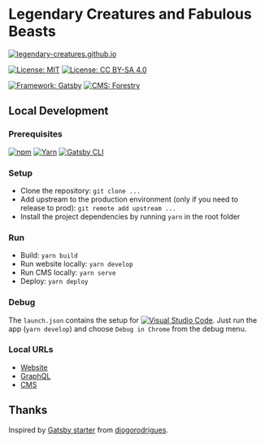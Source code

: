 # Legendary Creatures and Fabulous Beasts

[![legendary-creatures.github.io](https://img.shields.io/badge/legendary--creatures.github.io-247329)](https://legendary-creatures.github.io)

[![License: MIT](https://img.shields.io/badge/License-MIT-brightgreen)](/LICENSE)
[![License: CC BY-SA 4.0](https://img.shields.io/badge/License-CC_BY--SA_4.0-brightgreen?logo=Creative-Commons)](https://creativecommons.org/licenses/by-sa/4.0/)

[![Framework: Gatsby](https://img.shields.io/badge/Framework-Gatsby-663399?logo=Gatsby)](https://www.gatsbyjs.org/)
[![CMS: Forestry](https://img.shields.io/badge/CMS-Forestry-21e09e)](https://forestry.io/)

## Local Development

### Prerequisites

[![npm](https://img.shields.io/badge/Install-npm-CB3837?logo=NPM)](https://www.npmjs.com/)
[![Yarn](https://img.shields.io/badge/Install-Yarn-2C8EBB?logo=Yarn)](https://yarnpkg.com/)
[![Gatsby CLI](https://img.shields.io/badge/Install-Gatsby_CLI-663399?logo=Gatsby)](https://www.gatsbyjs.com/docs/reference/gatsby-cli/)

### Setup

- Clone the repository: `git clone ...`
- Add upstream to the production environment (only if you need to release to prod): `git remote add upstream ...`
- Install the project dependencies by running `yarn` in the root folder

### Run

- Build: `yarn build`
- Run website locally: `yarn develop`
- Run CMS locally: `yarn serve`
- Deploy: `yarn deploy`

### Debug

The `launch.json` contains the setup for [![Visual Studio Code](https://img.shields.io/badge/VSCode-007ACC?logo=visual-studio-code)](https://code.visualstudio.com/). Just run the app (`yarn develop`) and choose `Debug in Chrome` from the debug menu.

### Local URLs

- [Website](http://localhost:8000/)
- [GraphQL](http://localhost:8000/___graphql)
- [CMS](http://localhost:9000/admin/)

## Thanks

Inspired by [Gatsby starter](https://github.com/diogorodrigues/iceberg-gatsby-multilang) from [diogorodrigues](https://github.com/diogorodrigues).
